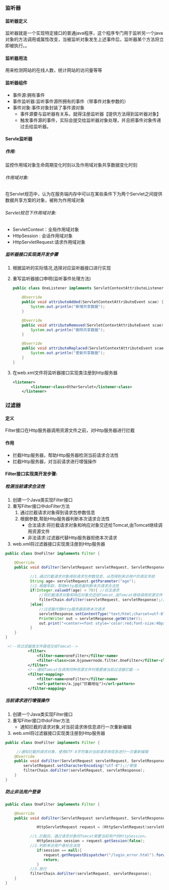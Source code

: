 ### 监听器

#### 监听器定义

监听器就是一个实现特定接口的普通java程序，这个程序专门用于监听另一个java对象的方法调用或属性改变，当被监听对象发生上述事件后，监听器某个方法将立即被执行。。

#### 监听器用法

用来检测网站的在线人数，统计网站的访问量等等

#### 监听器组件

- 事件源:拥有事件
- 事件监听器:监听事件源所拥有的事件（带事件对象参数的）
- 事件对象:事件对象封装了事件源对象
  - 事件源要与监听器有关系，就得注册监听器【提供方法得到监听器对象】
  - 触发事件源的事件，实际会提交给监听器对象处理，并且把事件对象传递过去给监听器。

#### Servle监听器

##### 作用:

监控作用域对象生命周期变化时刻以及作用域对象共享数据变化时刻

###### 作用域对象:

在Servlet规范中，认为在服务端内存中可以在某些条件下为两个Servlet之间提供数据共享方案的对象，被称为作用域对象

###### Servlet规范下作用域对象:

- ServletContext：全局作用域对象
- HttpSession : 会话作用域对象
- HttpServletRequest:请求作用域对象

##### 监听器接口实现类开发步骤

1. 根据监听的实际情况,选择对应监听器接口进行实现

2. 重写监听器接口申明(监听事件处理方法)

   ```Java
   public class OneListener implements ServletContextAttributeListener {
   
       @Override
       public void attributeAdded(ServletContextAttributeEvent scae) {
           System.out.println("新增共享数据");
       }
   
       @Override
       public void attributeRemoved(ServletContextAttributeEvent scae) {
           System.out.println("删除共享数据");
       }
   
       @Override
       public void attributeReplaced(ServletContextAttributeEvent scae) {
           System.out.println("更新共享数据");
       }
   }
   ```

3. 在web.xml文件将监听器接口实现类注册到http服务器

   ```xml
   <listener>
           <listener-class>OtherServlet</listener-class>
       </listener>
   ```

### 过滤器

#### 定义

Filter接口在Http服务器调用资源文件之前，对Http服务器进行拦截

#### 作用

- 拦截Http服务器，帮助Http服务器检测当前请求合法性
- 拦截Http服务器，对当前请求进行增强操作

#### Filter接口实现类开发步骤:

##### 检测当前请求合法性

1. 创建一个Java类实现Filter接口
2. 重写Filter接口中doFilter方法
   1. 通过拦截请求对象得到请求包参数信息
   2. 根据参数,帮助Http服务器判断本次请求合法性
      - 合法请求:将拦截请求对象和响应对象交还给Tomcat,由Tomcat继续调用资源文件
      - 非法请求:过滤器代替Http服务器拒绝本次请求
3. web.xml将过滤器接口实现类注册到Http服务器

```java
public class OneFilter implements Filter {

    @Override
    public void doFilter(ServletRequest servletRequest, ServletResponse servletResponse, FilterChain filterChain) throws IOException, ServletException {

           //1.通过拦截请求对象得到请求包参数信息，从而得到来访用户的真实年龄
           String age= servletRequest.getParameter("age");
           //2.根据年龄，帮助Http服务器判断本次请求合法性
           if(Integer.valueOf(age) < 70){ //合法请求
               //将拦截请求对象和响应对象交还给Tomcat,由Tomcat继续调用资源文件
               filterChain.doFilter(servletRequest, servletResponse);//放行
           }else{
               //过滤器代替Http服务器拒绝本次请求
               servletResponse.setContentType("text/html;charset=utf-8");
               PrintWriter out = servletResponse.getWriter();
               out.print("<center><font style='color:red;font-size:40px'>非法访问!</font></center>");
           }
    }
}
```

```xml
 <!--将过滤器类文件路径交给Tomcat-->
          <filter>
              <filter-name>oneFilter</filter-name>
              <filter-class>com.bjpowernode.filter.OneFilter</filter-class>
          </filter>
          <!--通知Tomcat在调用何种资源文件时需要被当前过滤器拦截-->
          <filter-mapping>
              <filter-name>oneFilter</filter-name>
              <url-pattern>/a.jpg("拦截地址")</url-pattern>
          </filter-mapping>
```

##### 当前请求进行增强操作

1. 创建一个Java类实现Filter接口
2. 重写Filter接口中doFilter方法
   - 通知拦截的请求对象,对当前请求体信息进行一次重新编辑
3. web.xml将过滤器接口实现类注册到Http服务器

```Java
public class OneFilter implements Filter {

     //通知拦截的请求对象，使用UTF-8字符集对当前请求体信息进行一次重新编辑
    @Override
    public void doFilter(ServletRequest servletRequest, ServletResponse servletResponse, FilterChain filterChain) throws IOException, ServletException {
        servletRequest.setCharacterEncoding("utf-8");//增强
        filterChain.doFilter(servletRequest, servletResponse);
    }
}
```

##### 防止非法用户登录

```Java
public class OneFilter implements Filter {

    @Override
    public void doFilter(ServletRequest servletRequest, ServletResponse servletResponse, FilterChain filterChain) throws IOException, ServletException {

              HttpServletRequest request = (HttpServletRequest)servletRequest;

           //1.拦截后，通过请求对象向Tomcat索要当前用户的HttpSession。
              HttpSession session = request.getSession(false);
           //2.判断来访用户身份合法性
              if(session == null){
                 request.getRequestDispatcher("/login_error.html").forward(servletRequest, servletResponse);
                 return;
              }
           //3.放行
           filterChain.doFilter(servletRequest, servletResponse);
    }
}
```

